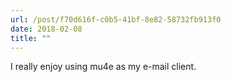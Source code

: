 ```yaml
---
url: /post/f70d616f-c0b5-41bf-8e82-58732fb913f0
date: 2018-02-08
title: ""
---
```


I really enjoy using mu4e as my e-mail client.